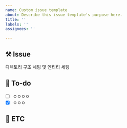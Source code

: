 ```yaml
---
name: Custom issue template
about: Describe this issue template's purpose here.
title: ''
labels: ''
assignees: ''

---
```


## ⚒️ Issue
디렉토리 구조 세팅 및 엔티티 세팅

## 📝 To-do
- [ ] ㅇㅇㅇㅇ
- [x] ㅇㅇㅇ

## 📂 ETC
